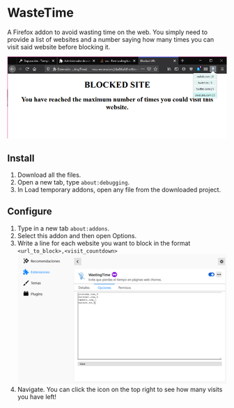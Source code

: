 # WasteTime
A Firefox addon to avoid wasting time on the web. You simply need to provide a list of websites and a number saying how many times you can visit said website before blocking it.

![Alt text](images/2.png?raw=true "Options")

## Install
1. Download all the files.
2. Open a new tab, type `about:debugging`.
3. In Load temporary addons, open any file from the downloaded project.

## Configure
1. Type in a new tab `about:addons`.
2. Select this addon and then open Options.
3. Write a line for each website you want to block in the format `<url_to_block>,<visit_countdown>`
![Alt text](images/1.png?raw=true "Options")
4. Navigate. You can click the icon on the top right to see how many visits you have left!